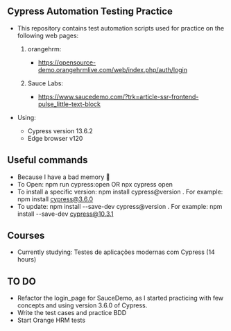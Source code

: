 ## Cypress Automation Testing Practice

- This repository contains test automation scripts used for practice on the following web pages:

    1. orangehrm: 
        - https://opensource-demo.orangehrmlive.com/web/index.php/auth/login

    2. Sauce Labs:
        - https://www.saucedemo.com/?trk=article-ssr-frontend-pulse_little-text-block

- Using:
    - Cypress version 13.6.2 
    - Edge browser v120

## Useful commands

- Because I have a bad memory 🤣
- To Open: npm run cypress:open OR npx cypress open
- To install a specific version: npm install cypress@version . For example: npm install cypress@3.6.0
- To update: npm install --save-dev cypress@version . For example: npm install --save-dev cypress@10.3.1

## Courses

- Currently studying: Testes de aplicações modernas com Cypress (14 hours)

## TO DO
- Refactor the login_page for SauceDemo, as I started practicing with few concepts and using version 3.6.0 of Cypress.
- Write the test cases and practice BDD
- Start Orange HRM tests
